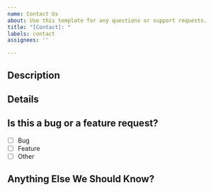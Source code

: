 ```yaml
---
name: Contact Us
about: Use this template for any questions or support requests.
title: "[Contact]: "
labels: contact
assignees: ''

---
```


## Description
<!-- Provide a brief summary of what you'd like to discuss. -->

## Details
<!-- Provide any additional details here. -->

## Is this a bug or a feature request?
- [ ] Bug
- [ ] Feature
- [ ] Other

## Anything Else We Should Know?
<!-- Include anything else that might help us resolve your issue here. -->